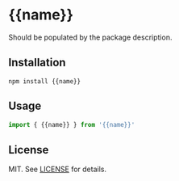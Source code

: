# {{name}}

Should be populated by the package description.


## Installation

```
npm install {{name}}
```

## Usage

``` js
import { {{name}} } from '{{name}}'
```

## License

MIT. See [LICENSE](LICENSE) for details.
